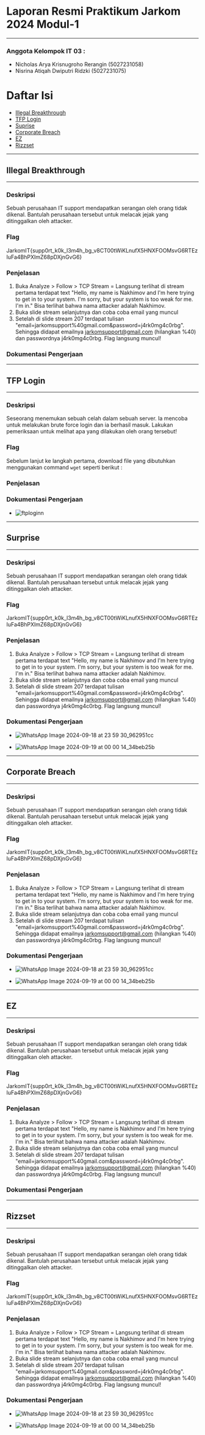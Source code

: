 # Laporan Resmi Praktikum Jarkom 2024 Modul-1

---

### Anggota Kelompok IT 03 :

- Nicholas Arya Krisnugroho Rerangin (5027231058)
- Nisrina Atiqah Dwiputri Ridzki (5027231075)

# Daftar Isi

- [Illegal Breakthrough](#illegal-breakthrough)
- [TFP Login](#tfp-login)
- [Suprise](#surprise)
- [Corporate Breach](#corporate-breach)
- [EZ](#ez)
- [Rizzset](#rizzset)



---
## Illegal Breakthrough
---
### Deskripsi
Sebuah perusahaan IT support mendapatkan serangan oleh orang tidak dikenal. Bantulah perusahaan tersebut untuk melacak jejak yang ditinggalkan oleh attacker.

### Flag
JarkomIT{supp0rt_k0k_l3m4h_bg_v8CT00tWiKLnufX5HNXFOOMsvG6RTEzIuFa4BhPXImZ68pDXjnGvG6}

### Penjelasan 
1. Buka Analyze > Follow > TCP Stream = Langsung terlihat di stream pertama terdapat text "Hello, my name is Nakhimov and I'm here trying to get in to your system. I'm sorry, but your system is too weak for me. I'm in." Bisa terlihat bahwa nama attacker adalah Nakhimov.
2. Buka slide stream selanjutnya dan coba coba email yang muncul
3. Setelah di slide stream 207 terdapat tulisan "email=jarkomsupport%40gmail.com&password=j4rk0mg4c0rbg". Sehingga didapat emailnya jarkomsupport@gmail.com (hilangkan %40) dan passwordnya j4rk0mg4c0rbg. Flag langsung muncul!

### Dokumentasi Pengerjaan



---
## TFP Login
---
### Deskripsi
Seseorang menemukan sebuah celah dalam sebuah server. Ia mencoba untuk melakukan brute force login dan ia berhasil masuk. Lakukan pemeriksaan untuk melihat apa yang dilakukan oleh orang tersebut!

### Flag

Sebelum lanjut ke langkah pertama, download file yang dibutuhkan menggunakan
command `wget` seperti berikut :

### Penjelasan 


### Dokumentasi Pengerjaan

- ![ftploginn](https://github.com/user-attachments/assets/4b0a3ce0-78ac-4615-8b91-9a6a271a800e)



---
## Surprise
---
### Deskripsi
Sebuah perusahaan IT support mendapatkan serangan oleh orang tidak dikenal. Bantulah perusahaan tersebut untuk melacak jejak yang ditinggalkan oleh attacker.

### Flag
JarkomIT{supp0rt_k0k_l3m4h_bg_v8CT00tWiKLnufX5HNXFOOMsvG6RTEzIuFa4BhPXImZ68pDXjnGvG6}

### Penjelasan 
1. Buka Analyze > Follow > TCP Stream = Langsung terlihat di stream pertama terdapat text "Hello, my name is Nakhimov and I'm here trying to get in to your system. I'm sorry, but your system is too weak for me. I'm in." Bisa terlihat bahwa nama attacker adalah Nakhimov.
2. Buka slide stream selanjutnya dan coba coba email yang muncul
3. Setelah di slide stream 207 terdapat tulisan "email=jarkomsupport%40gmail.com&password=j4rk0mg4c0rbg". Sehingga didapat emailnya jarkomsupport@gmail.com (hilangkan %40) dan passwordnya j4rk0mg4c0rbg. Flag langsung muncul!

### Dokumentasi Pengerjaan

- ![WhatsApp Image 2024-09-18 at 23 59 30_962951cc](https://github.com/user-attachments/assets/c184343f-b818-4d91-b326-903f7521a989)

- ![WhatsApp Image 2024-09-19 at 00 00 14_34beb25b](https://github.com/user-attachments/assets/ad651566-d340-4e1e-a234-37fab471d9e7)



---
## Corporate Breach
---
### Deskripsi
Sebuah perusahaan IT support mendapatkan serangan oleh orang tidak dikenal. Bantulah perusahaan tersebut untuk melacak jejak yang ditinggalkan oleh attacker.

### Flag
JarkomIT{supp0rt_k0k_l3m4h_bg_v8CT00tWiKLnufX5HNXFOOMsvG6RTEzIuFa4BhPXImZ68pDXjnGvG6}

### Penjelasan 
1. Buka Analyze > Follow > TCP Stream = Langsung terlihat di stream pertama terdapat text "Hello, my name is Nakhimov and I'm here trying to get in to your system. I'm sorry, but your system is too weak for me. I'm in." Bisa terlihat bahwa nama attacker adalah Nakhimov.
2. Buka slide stream selanjutnya dan coba coba email yang muncul
3. Setelah di slide stream 207 terdapat tulisan "email=jarkomsupport%40gmail.com&password=j4rk0mg4c0rbg". Sehingga didapat emailnya jarkomsupport@gmail.com (hilangkan %40) dan passwordnya j4rk0mg4c0rbg. Flag langsung muncul!

### Dokumentasi Pengerjaan

- ![WhatsApp Image 2024-09-18 at 23 59 30_962951cc](https://github.com/user-attachments/assets/c184343f-b818-4d91-b326-903f7521a989)

- ![WhatsApp Image 2024-09-19 at 00 00 14_34beb25b](https://github.com/user-attachments/assets/ad651566-d340-4e1e-a234-37fab471d9e7)



---
## EZ
---
### Deskripsi
Sebuah perusahaan IT support mendapatkan serangan oleh orang tidak dikenal. Bantulah perusahaan tersebut untuk melacak jejak yang ditinggalkan oleh attacker.

### Flag
JarkomIT{supp0rt_k0k_l3m4h_bg_v8CT00tWiKLnufX5HNXFOOMsvG6RTEzIuFa4BhPXImZ68pDXjnGvG6}

### Penjelasan 
1. Buka Analyze > Follow > TCP Stream = Langsung terlihat di stream pertama terdapat text "Hello, my name is Nakhimov and I'm here trying to get in to your system. I'm sorry, but your system is too weak for me. I'm in." Bisa terlihat bahwa nama attacker adalah Nakhimov.
2. Buka slide stream selanjutnya dan coba coba email yang muncul
3. Setelah di slide stream 207 terdapat tulisan "email=jarkomsupport%40gmail.com&password=j4rk0mg4c0rbg". Sehingga didapat emailnya jarkomsupport@gmail.com (hilangkan %40) dan passwordnya j4rk0mg4c0rbg. Flag langsung muncul!

### Dokumentasi Pengerjaan



---
## Rizzset
---
### Deskripsi
Sebuah perusahaan IT support mendapatkan serangan oleh orang tidak dikenal. Bantulah perusahaan tersebut untuk melacak jejak yang ditinggalkan oleh attacker.

### Flag
JarkomIT{supp0rt_k0k_l3m4h_bg_v8CT00tWiKLnufX5HNXFOOMsvG6RTEzIuFa4BhPXImZ68pDXjnGvG6}

### Penjelasan 
1. Buka Analyze > Follow > TCP Stream = Langsung terlihat di stream pertama terdapat text "Hello, my name is Nakhimov and I'm here trying to get in to your system. I'm sorry, but your system is too weak for me. I'm in." Bisa terlihat bahwa nama attacker adalah Nakhimov.
2. Buka slide stream selanjutnya dan coba coba email yang muncul
3. Setelah di slide stream 207 terdapat tulisan "email=jarkomsupport%40gmail.com&password=j4rk0mg4c0rbg". Sehingga didapat emailnya jarkomsupport@gmail.com (hilangkan %40) dan passwordnya j4rk0mg4c0rbg. Flag langsung muncul!

### Dokumentasi Pengerjaan

- ![WhatsApp Image 2024-09-18 at 23 59 30_962951cc](https://github.com/user-attachments/assets/c184343f-b818-4d91-b326-903f7521a989)

- ![WhatsApp Image 2024-09-19 at 00 00 14_34beb25b](https://github.com/user-attachments/assets/ad651566-d340-4e1e-a234-37fab471d9e7)
